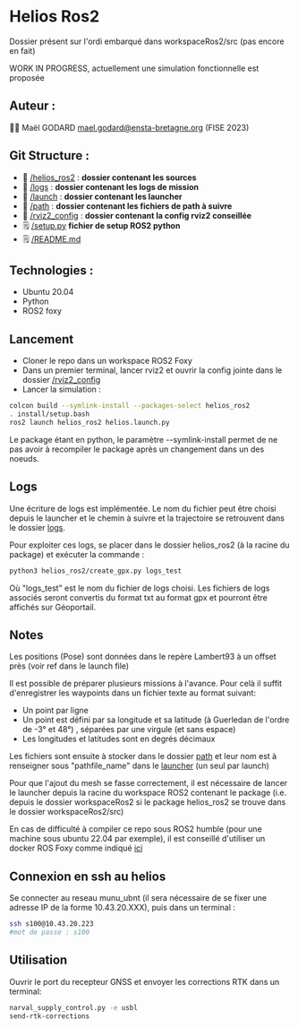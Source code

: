 # Helios Ros2

Dossier présent sur l'ordi embarqué dans workspaceRos2/src (pas encore en fait)

WORK IN PROGRESS, actuellement une simulation fonctionnelle est proposée

## Auteur :

:student: Maël GODARD <mael.godard@ensta-bretagne.org> (FISE 2023)

## Git Structure :

* :file_folder: [/helios_ros2](helios_ros2) : **dossier contenant les sources**
* :file_folder: [/logs](logs) : **dossier contenant les logs de mission**
* :file_folder: [/launch](launch) : **dossier contenant les launcher**
* :file_folder: [/path](path) : **dossier contenant les fichiers de path à suivre**
* :file_folder: [/rviz2_config](rviz2_config) : **dossier contenant la config rviz2 conseillée**
* :spiral_notepad: [/setup.py](setup.py)    **fichier de setup ROS2 python**
* :spiral_notepad: [/README.md](README.md)

## Technologies :

* Ubuntu 20.04
* Python
* ROS2 foxy


## Lancement

* Cloner le repo dans un workspace ROS2 Foxy
* Dans un premier terminal, lancer rviz2 et ouvrir la config jointe dans le dossier [/rviz2_config](rviz2_config)
* Lancer la simulation :
```bash
colcon build --symlink-install --packages-select helios_ros2
. install/setup.bash
ros2 launch helios_ros2 helios.launch.py
```

Le package étant en python, le paramètre --symlink-install permet de ne pas avoir à recompiler le package après un changement dans un des noeuds. 

## Logs

Une écriture de logs est implémentée. Le nom du fichier peut être choisi depuis le launcher et le chemin à suivre et la trajectoire se retrouvent dans le dossier [logs](logs).

Pour exploiter ces logs, se placer dans le dossier helios_ros2 (à la racine du package) et exécuter la commande :
```bash
python3 helios_ros2/create_gpx.py logs_test
```
Où "logs_test" est le nom du fichier de logs choisi. Les fichiers de logs associés seront convertis du format txt au format gpx et pourront être affichés sur Géoportail.

## Notes

Les positions (Pose) sont données dans le repère Lambert93 à un offset près (voir ref dans le launch file)

Il est possible de préparer plusieurs missions à l'avance. Pour celà il suffit d'enregistrer les waypoints dans un fichier texte au format suivant:

* Un point par ligne
* Un point est défini par sa longitude et sa latitude (à Guerledan de l'ordre de -3° et 48°) , séparées par une virgule (et sans espace)
* Les longitudes et latitudes sont en degrés décimaux

Les fichiers sont ensuite à stocker dans le dossier [path](path) et leur nom est à renseigner sous "pathfile_name" dans le [launcher](launch) (un seul par launch)

Pour que l'ajout du mesh se fasse correctement, il est nécessaire de lancer le launcher depuis la racine du workspace ROS2 contenant le package (i.e. depuis le dossier workspaceRos2 si le package helios_ros2 se trouve dans le dossier workspaceRos2/src)

En cas de difficulté à compiler ce repo sous ROS2 humble (pour une machine sous ubuntu 22.04 par exemple), il est conseillé d'utiliser un docker ROS Foxy comme indiqué [ici](https://hub.docker.com/_/ros/)

## Connexion en ssh au helios

Se connecter au reseau munu_ubnt (il sera nécessaire de se fixer une adresse IP de la forme 10.43.20.XXX), puis dans un terminal :

```bash
ssh s100@10.43.20.223
#mot de passe : s100
```

## Utilisation

Ouvrir le port du recepteur GNSS et envoyer les corrections RTK dans un terminal:

```bash
narval_supply_control.py -e usbl
send-rtk-corrections
```
